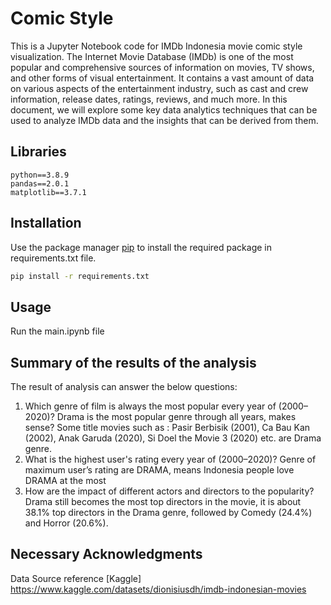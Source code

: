 # Comic Style 

This is a Jupyter Notebook code for IMDb Indonesia movie comic style visualization. The Internet Movie Database (IMDb) is one of the most popular and comprehensive sources of information on movies, TV shows, and other forms of visual entertainment. It contains a vast amount of data on various aspects of the entertainment industry, such as cast and crew information, release dates, ratings, reviews, and much more. In this document, we will explore some key data analytics techniques that can be used to analyze IMDb data and the insights that can be derived from them.

## Libraries

```
python==3.8.9
pandas==2.0.1
matplotlib==3.7.1
```

## Installation

Use the package manager [pip](https://pip.pypa.io/en/stable/) to install the required package in requirements.txt file.

```bash
pip install -r requirements.txt
```

## Usage

Run the main.ipynb file

## Summary of the results of the analysis

The result of analysis can answer the below questions:

1. Which genre of film is always the most popular every year of (2000–2020)?
   Drama is the most popular genre through all years, makes sense? Some title movies such as : Pasir Berbisik (2001), Ca Bau Kan (2002), Anak Garuda (2020), Si Doel the Movie 3 (2020) etc. are Drama genre. 
2. What is the highest user's rating every year of (2000–2020)?
   Genre of maximum user’s rating are DRAMA, means Indonesia people love DRAMA at the most
3. How are the impact of different actors and directors to the popularity?
   Drama still becomes the most top directors in the movie, it is about 38.1% top directors in the Drama genre, followed by Comedy (24.4%) and Horror (20.6%).

## Necessary Acknowledgments 

Data Source reference [Kaggle] https://www.kaggle.com/datasets/dionisiusdh/imdb-indonesian-movies